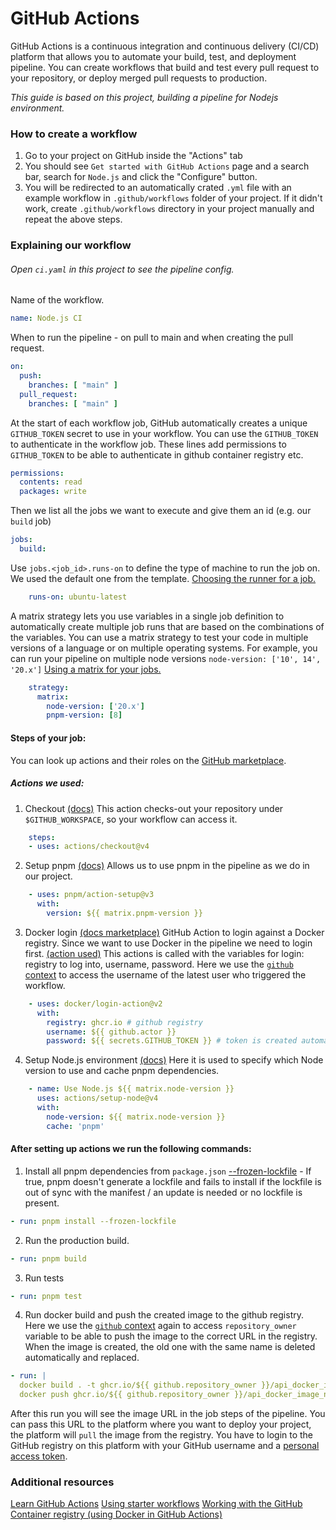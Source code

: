 # GitHub Actions

GitHub Actions is a continuous integration and continuous delivery (CI/CD) platform that allows you to automate your build, test, and deployment pipeline. You can create workflows that build and test every pull request to your repository, or deploy merged pull requests to production.

*This guide is based on this project, building a pipeline for Nodejs environment.*

### How to create a workflow
1. Go to your project on GitHub inside the "Actions" tab
2. You should see `Get started with GitHub Actions` page and a search bar, search for `Node.js` and click the "Configure" button.
3. You will be redirected to an automatically crated `.yml` file with an example workflow in `.github/workflows` folder of your project. If it didn't work, create `.github/workflows` directory in your project manually and repeat the above steps.

### Explaining our workflow
###### Open `ci.yaml` in this project to see the pipeline config.
Name of the workflow.
```yaml
name: Node.js CI
```
When to run the pipeline - on pull to main and when creating the pull request.
```yaml
on:
  push:
    branches: [ "main" ]
  pull_request:
    branches: [ "main" ]
```

At the start of each workflow job, GitHub automatically creates a unique `GITHUB_TOKEN` secret to use in your workflow. You can use the `GITHUB_TOKEN` to authenticate in the workflow job.
These lines add permissions to `GITHUB_TOKEN` to be able to authenticate in github container registry etc.

```yaml
permissions: 
  contents: read
  packages: write
```
Then we list all the jobs we want to execute and give them an id (e.g. our `build` job)
```yaml
jobs:
  build:
```
Use `jobs.<job_id>.runs-on` to define the type of machine to run the job on. We used the default one from the template. [Choosing the runner for a job.](https://docs.github.com/en/actions/using-jobs/choosing-the-runner-for-a-job)

```yaml
    runs-on: ubuntu-latest
```

A matrix strategy lets you use variables in a single job definition to automatically create multiple job runs that are based on the combinations of the variables. You can use a matrix strategy to test your code in multiple versions of a language or on multiple operating systems. For example, you can run your pipeline on multiple node versions `node-version: ['10', 14', '20.x']`
[Using a matrix for your jobs.](https://docs.github.com/en/actions/using-jobs/using-a-matrix-for-your-jobs)
```yaml
    strategy:
      matrix:
        node-version: ['20.x']
        pnpm-version: [8]
```
#### Steps of your job:
You can look up actions and their roles on the [GitHub marketplace](https://github.com/marketplace?type=actions). 
##### Actions we used:
1. Checkout [(docs)](https://github.com/marketplace/actions/checkout)
This action checks-out your repository under `$GITHUB_WORKSPACE`, so your workflow can access it.
```yaml
    steps:
    - uses: actions/checkout@v4
```
2. Setup pnpm [(docs)](https://github.com/marketplace/actions/setup-pnpm)
Allows us to use pnpm in the pipeline as we do in our project.

```yaml
    - uses: pnpm/action-setup@v3
      with:
        version: ${{ matrix.pnpm-version }}
```
3. Docker login [(docs marketplace)](https://github.com/marketplace/actions/build-and-push-docker-images)
GitHub Action to login against a Docker registry. Since we want to use Docker in the pipeline we need to login first. [(action used)](https://github.com/docker/login-action)
This actions is called with the variables for login: registry to log into, username, password. Here we use the [`github` context](https://docs.github.com/en/actions/learn-github-actions/contexts#github-context) to access the username of the latest user who triggered the workflow.

```yaml
    - uses: docker/login-action@v2
      with:
        registry: ghcr.io # github registry
        username: ${{ github.actor }}
        password: ${{ secrets.GITHUB_TOKEN }} # token is created automatically by github
```
4. Setup Node.js environment [(docs)](https://github.com/marketplace/actions/setup-node-js-environment)
Here it is used to specify which Node version to use and cache pnpm dependencies.

```yaml
    - name: Use Node.js ${{ matrix.node-version }}
      uses: actions/setup-node@v4
      with:
        node-version: ${{ matrix.node-version }}
        cache: 'pnpm'
```
#### After setting up actions we run the following commands:
1. Install all pnpm dependencies from `package.json`
[--frozen-lockfile](https://pnpm.io/cli/install#--frozen-lockfile) - If true, pnpm doesn't generate a lockfile and fails to install if the lockfile is out of sync with the manifest / an update is needed or no lockfile is present.

```yaml
- run: pnpm install --frozen-lockfile
``` 
2. Run the production build.
```yaml
- run: pnpm build
``` 
3. Run tests
```yaml
- run: pnpm test
``` 
4. Run docker build and push the created image to the github registry.
Here we use the [`github` context](https://docs.github.com/en/actions/learn-github-actions/contexts#github-context) again to access `repository_owner` variable to be able to push the image to the correct URL in the registry. When the image is created, the old one with the same name is deleted automatically and replaced.
```yaml
- run: |
  docker build . -t ghcr.io/${{ github.repository_owner }}/api_docker_image_name:latest
  docker push ghcr.io/${{ github.repository_owner }}/api_docker_image_name:latest
```
After this run you will see the image URL in the  job steps of the pipeline. You can pass this URL to the platform where you want to deploy your project, the platform will `pull` the image from the registry. You have to login to the GitHub registry on this platform with your GitHub username and a [personal access token](https://docs.github.com/en/authentication/keeping-your-account-and-data-secure/managing-your-personal-access-tokens).
        

### Additional resources
[Learn GitHub Actions](https://docs.github.com/en/actions/learn-github-actions)
[Using starter workflows](https://docs.github.com/en/actions/learn-github-actions/using-starter-workflows)
[Working with the GitHub Container registry (using Docker in GitHub Actions)](https://docs.github.com/en/packages/working-with-a-github-packages-registry/working-with-the-container-registry)